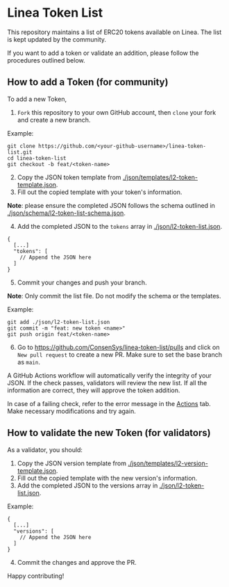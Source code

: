 # Linea Token List

This repository maintains a list of ERC20 tokens available on Linea. The list is kept updated by the community.

If you want to add a token or validate an addition, please follow the procedures outlined below.

## How to add a Token (for community)

To add a new Token,

1. `Fork` this repository to your own GitHub account, then `clone` your fork and create a new branch.

Example:

```
git clone https://github.com/<your-github-username>/linea-token-list.git
cd linea-token-list
git checkout -b feat/<token-name>
```

2. Copy the JSON token template from [./json/templates/l2-token-template.json](./json/templates/l2-token-template.json).
3. Fill out the copied template with your token's information.

<b>Note</b>: please ensure the completed JSON follows the schema outlined in [./json/schema/l2-token-list-schema.json](./json/schema/l2-token-list-schema.json).

4. Add the completed JSON to the `tokens` array in [./json/l2-token-list.json](./json/l2-token-list.json).

```
{
  [...]
  "tokens": [
    // Append the JSON here
  ]
}
```

5. Commit your changes and push your branch.

<b>Note</b>: Only commit the list file. Do not modify the schema or the templates.

Example:

```
git add ./json/l2-token-list.json
git commit -m "feat: new token <name>"
git push origin feat/<token-name>
```

6. Go to https://github.com/ConsenSys/linea-token-list/pulls and click on `New pull request` to create a new PR. Make sure to set the base branch as `main`.

A GitHub Actions workflow will automatically verify the integrity of your JSON. If the check passes, validators will review the new list. If all the information are correct, they will approve the token addition.

In case of a failing check, refer to the error message in the [Actions](https://github.com/ConsenSys/linea-token-list/actions) tab. Make necessary modifications and try again.

## How to validate the new Token (for validators)

As a validator, you should:

1. Copy the JSON version template from [./json/templates/l2-version-template.json](./json/templates/l2-version-template.json).
2. Fill out the copied template with the new version's information.
3. Add the completed JSON to the versions array in [./json/l2-token-list.json](./json/l2-token-list.json).

Example:

```
{
  [...]
  "versions": [
    // Append the JSON here
  ]
}
```

4. Commit the changes and approve the PR.

Happy contributing!
